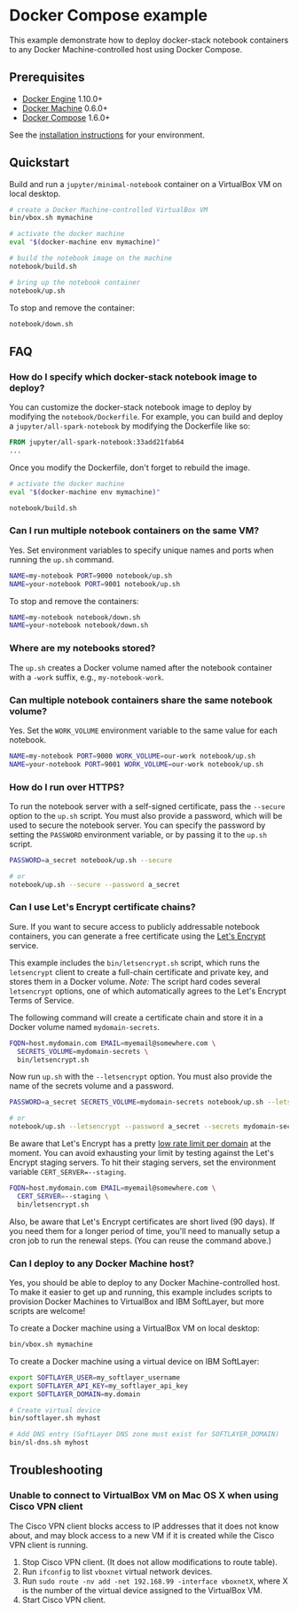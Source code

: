 # Docker Compose example

This example demonstrate how to deploy docker-stack notebook containers to any Docker Machine-controlled host using Docker Compose.

## Prerequisites

- [Docker Engine](https://docs.docker.com/engine/) 1.10.0+
- [Docker Machine](https://docs.docker.com/machine/) 0.6.0+
- [Docker Compose](https://docs.docker.com/compose/) 1.6.0+

See the [installation instructions](https://docs.docker.com/engine/installation/) for your environment.

## Quickstart

Build and run a `jupyter/minimal-notebook` container on a VirtualBox VM on local desktop.

```bash
# create a Docker Machine-controlled VirtualBox VM
bin/vbox.sh mymachine

# activate the docker machine
eval "$(docker-machine env mymachine)"

# build the notebook image on the machine
notebook/build.sh

# bring up the notebook container
notebook/up.sh
```

To stop and remove the container:

```bash
notebook/down.sh
```

## FAQ

### How do I specify which docker-stack notebook image to deploy?

You can customize the docker-stack notebook image to deploy by modifying the `notebook/Dockerfile`.
For example, you can build and deploy a `jupyter/all-spark-notebook` by modifying the Dockerfile like so:

```dockerfile
FROM jupyter/all-spark-notebook:33add21fab64
...
```

Once you modify the Dockerfile, don't forget to rebuild the image.

```bash
# activate the docker machine
eval "$(docker-machine env mymachine)"

notebook/build.sh
```

### Can I run multiple notebook containers on the same VM?

Yes. Set environment variables to specify unique names and ports when running the `up.sh` command.

```bash
NAME=my-notebook PORT=9000 notebook/up.sh
NAME=your-notebook PORT=9001 notebook/up.sh
```

To stop and remove the containers:

```bash
NAME=my-notebook notebook/down.sh
NAME=your-notebook notebook/down.sh
```

### Where are my notebooks stored?

The `up.sh` creates a Docker volume named after the notebook container with a `-work` suffix, e.g., `my-notebook-work`.

### Can multiple notebook containers share the same notebook volume?

Yes. Set the `WORK_VOLUME` environment variable to the same value for each notebook.

```bash
NAME=my-notebook PORT=9000 WORK_VOLUME=our-work notebook/up.sh
NAME=your-notebook PORT=9001 WORK_VOLUME=our-work notebook/up.sh
```

### How do I run over HTTPS?

To run the notebook server with a self-signed certificate, pass the `--secure` option to the `up.sh` script.
You must also provide a password, which will be used to secure the notebook server.
You can specify the password by setting the `PASSWORD` environment variable, or by passing it to the `up.sh` script.

```bash
PASSWORD=a_secret notebook/up.sh --secure

# or
notebook/up.sh --secure --password a_secret
```

### Can I use Let's Encrypt certificate chains?

Sure. If you want to secure access to publicly addressable notebook containers, you can generate a free certificate using the [Let's Encrypt](https://letsencrypt.org) service.

This example includes the `bin/letsencrypt.sh` script, which runs the `letsencrypt` client to create a full-chain certificate and private key, and stores them in a Docker volume.
_Note:_ The script hard codes several `letsencrypt` options, one of which automatically agrees to the Let's Encrypt Terms of Service.

The following command will create a certificate chain and store it in a Docker volume named `mydomain-secrets`.

```bash
FQDN=host.mydomain.com EMAIL=myemail@somewhere.com \
  SECRETS_VOLUME=mydomain-secrets \
  bin/letsencrypt.sh
```

Now run `up.sh` with the `--letsencrypt` option.
You must also provide the name of the secrets volume and a password.

```bash
PASSWORD=a_secret SECRETS_VOLUME=mydomain-secrets notebook/up.sh --letsencrypt

# or
notebook/up.sh --letsencrypt --password a_secret --secrets mydomain-secrets
```

Be aware that Let's Encrypt has a pretty [low rate limit per domain](https://community.letsencrypt.org/t/public-beta-rate-limits/4772/3) at the moment.
You can avoid exhausting your limit by testing against the Let's Encrypt staging servers.
To hit their staging servers, set the environment variable `CERT_SERVER=--staging`.

```bash
FQDN=host.mydomain.com EMAIL=myemail@somewhere.com \
  CERT_SERVER=--staging \
  bin/letsencrypt.sh
```

Also, be aware that Let's Encrypt certificates are short lived (90 days).
If you need them for a longer period of time, you'll need to manually setup a cron job to run the renewal steps.
(You can reuse the command above.)

### Can I deploy to any Docker Machine host?

Yes, you should be able to deploy to any Docker Machine-controlled host.
To make it easier to get up and running, this example includes scripts to provision Docker Machines to VirtualBox and IBM SoftLayer, but more scripts are welcome!

To create a Docker machine using a VirtualBox VM on local desktop:

```bash
bin/vbox.sh mymachine
```

To create a Docker machine using a virtual device on IBM SoftLayer:

```bash
export SOFTLAYER_USER=my_softlayer_username
export SOFTLAYER_API_KEY=my_softlayer_api_key
export SOFTLAYER_DOMAIN=my.domain

# Create virtual device
bin/softlayer.sh myhost

# Add DNS entry (SoftLayer DNS zone must exist for SOFTLAYER_DOMAIN)
bin/sl-dns.sh myhost
```

## Troubleshooting

### Unable to connect to VirtualBox VM on Mac OS X when using Cisco VPN client

The Cisco VPN client blocks access to IP addresses that it does not know about, and may block access to a new VM if it is created while the Cisco VPN client is running.

1. Stop Cisco VPN client. (It does not allow modifications to route table).
2. Run `ifconfig` to list `vboxnet` virtual network devices.
3. Run `sudo route -nv add -net 192.168.99 -interface vboxnetX`, where X is the number of the virtual device assigned to the VirtualBox VM.
4. Start Cisco VPN client.
